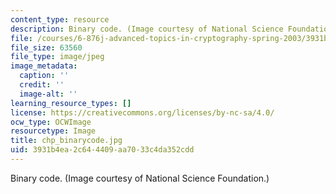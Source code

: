 ```yaml
---
content_type: resource
description: Binary code. (Image courtesy of National Science Foundation.)
file: /courses/6-876j-advanced-topics-in-cryptography-spring-2003/3931b4ea2c644409aa7033c4da352cdd_chp_binarycode.jpg
file_size: 63560
file_type: image/jpeg
image_metadata:
  caption: ''
  credit: ''
  image-alt: ''
learning_resource_types: []
license: https://creativecommons.org/licenses/by-nc-sa/4.0/
ocw_type: OCWImage
resourcetype: Image
title: chp_binarycode.jpg
uid: 3931b4ea-2c64-4409-aa70-33c4da352cdd
---
```

Binary code. (Image courtesy of National Science Foundation.)
